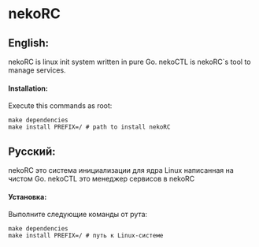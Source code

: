 # nekoRC
## English:
nekoRC is linux init system written in pure Go.
nekoCTL is nekoRC`s tool to manage services.

#### Installation:
Execute this commands as root:
```shell
make dependencies
make install PREFIX=/ # path to install nekoRC
```

## Русский:
nekoRC это система инициализации для ядра Linux написанная на чистом Go. nekoCTL это менеджер сервисов в nekoRC

#### Установка:
Выполните следующие команды от рута:
```shell
make dependencies
make install PREFIX=/ # путь к Linux-системе
```
